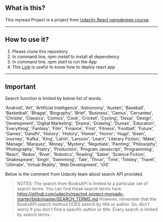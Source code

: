 ## What is this? ##

This myread Project is a project from [Udacity React nanodegree course](https://www.udacity.com).

---

## How to use it? ##

1. Please clone this repository
2. In command line, *npm install* to install all dependency
3. In command line, *npm start* to run the App
4. This [Link](https://github.com/facebookincubator/create-react-app/blob/master/packages/react-scripts/template/README.md#github-pages) is useful to know how to deploy react app

---

## Important ##

Search function is limited by below list of words.

'Android', 'Art', 'Artificial Intelligence', 'Astronomy', 'Austen', 'Baseball', 'Basketball', 'Bhagat', 'Biography', 'Brief', 'Business', 'Camus', 'Cervantes', 'Christie', 'Classics', 'Comics', 'Cook', 'Cricket', 'Cycling', 'Desai', 'Design', 'Development', 'Digital Marketing', 'Drama', 'Drawing', 'Dumas', 'Education', 'Everything', 'Fantasy', 'Film', 'Finance', 'First', 'Fitness', 'Football', 'Future', 'Games', 'Gandhi', 'History', 'History', 'Homer', 'Horror', 'Hugo', 'Ibsen', 'Journey', 'Kafka', 'King', 'Lahiri', 'Larsson', 'Learn', 'Literary Fiction', 'Make', 'Manage', 'Marquez', 'Money', 'Mystery', 'Negotiate', 'Painting', 'Philosophy', 'Photography', 'Poetry', 'Production', 'Program Javascript', 'Programming', 'React', 'Redux', 'River', 'Robotics', 'Rowling', 'Satire', 'Science Fiction', 'Shakespeare', 'Singh', 'Swimming', 'Tale', 'Thrun', 'Time', 'Tolstoy', 'Travel', 'Ultimate', 'Virtual Reality', 'Web Development', 'iOS'

Below is the comment from Udacity team about search API provided.
>NOTES: The search from BooksAPI is limited to a particular set of search terms.
>You can find these search terms here:
>https://github.com/udacity/reactnd-project-myreads-starter/blob/master/SEARCH_TERMS.md
>However, remember that the BooksAPI.search method DOES search by title or author.
>So, don't worry if you don't find a specific author or title.
>Every search is limited by search terms.
